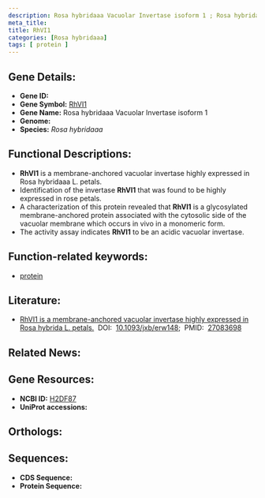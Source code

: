 ```yaml
---
description: Rosa hybridaaa Vacuolar Invertase isoform 1 ; Rosa hybridaaa
meta_title:
title: RhVI1
categories: [Rosa hybridaaa]
tags: [ protein ]
---
```


## Gene Details:
- **Gene ID:** []()
- **Gene Symbol:** <u>RhVI1</u>
- **Gene Name:** Rosa hybridaaa Vacuolar Invertase isoform 1
- **Genome:** []()
- **Species:** *Rosa hybridaaa*

## Functional Descriptions:
   - **RhVI1** is a membrane-anchored vacuolar invertase highly expressed in Rosa hybridaaa L. petals.
   - Identification of the invertase **RhVI1** that was found to be highly expressed in rose petals.
   - A characterization of this protein revealed that **RhVI1** is a glycosylated membrane-anchored protein associated with the cytosolic side of the vacuolar membrane which occurs in vivo in a monomeric form.
   - The activity assay indicates **RhVI1** to be an acidic vacuolar invertase.

## Function-related keywords:
   - [protein](/tags/protein/)

## Literature:
   - [RhVI1 is a membrane-anchored vacuolar invertase highly expressed in Rosa hybrida L. petals.](https://doi.org/10.1093/jxb/erw148)&nbsp;&nbsp;DOI:&nbsp;&nbsp;[10.1093/jxb/erw148](https://doi.org/10.1093/jxb/erw148);&nbsp;&nbsp;PMID:&nbsp;&nbsp;[27083698](https://pubmed.ncbi.nlm.nih.gov/27083698/)

## Related News:

## Gene Resources:
- **NCBI ID:**  [H2DF87](https://www.ncbi.nlm.nih.gov/gene/?term=H2DF87)
- **UniProt accessions:**  [](https://www.uniprot.org/uniprotkb//entry)

## Orthologs:

## Sequences:
- **CDS Sequence:**
- **Protein Sequence:**

